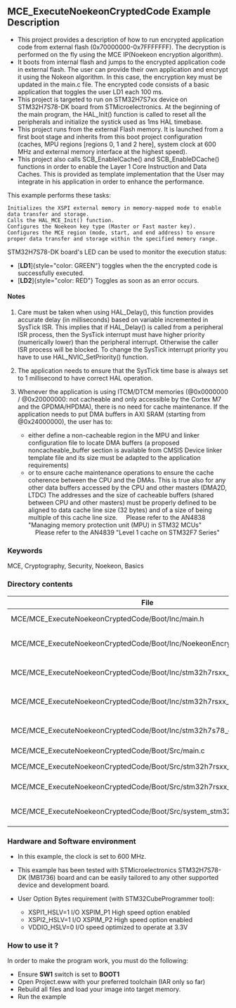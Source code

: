 ## <b>MCE_ExecuteNoekeonCryptedCode Example Description</b>

- This project provides a description of how to run encrypted application code from external flash (0x70000000-0x7FFFFFFF). The decryption is performed on the fly using the MCE IP(Noekeon encryption algorithm). 
- It boots from internal flash and jumps to the encrypted application code in external flash. The user can provide their own application and encrypt it using the Nokeon algorithm. 
   In this case, the encryption key must be updated in the main.c file. The encrypted code consists of a basic application that toggles the user LD1 each 100 ms.
- This project is targeted to run on STM32H7S7xx device on STM32H7S78-DK board from STMicroelectronics.
At the beginning of the main program, the HAL_Init() function is called to reset
all the peripherals and initialize the systick used as 1ms HAL timebase.
- This project runs from the external Flash memory. It is launched from a first boot stage and inherits from this boot project
configuration (caches, MPU regions [regions 0, 1 and 2 here], system clock at 600 MHz and external memory interface at the highest speed).
- This project also calls SCB_EnableICache() and SCB_EnableDCache() functions in order to enable
the Layer 1 Core Instruction and Data Caches. This is provided as template implementation that the User may
integrate in his application in order to enhance the performance.

This example performs these tasks:

	Initializes the XSPI external memory in memory-mapped mode to enable data transfer and storage.
	Calls the HAL_MCE_Init() function.
	Configures the Noekeon key type (Master or Fast master key).
	Configures the MCE region (mode, start, and end address) to ensure proper data transfer and storage within the specified memory range.


STM32H7S78-DK board's LED can be used to monitor the execution status:

 - [**LD1**]{style="color: GREEN"} toggles when the the encrypted code is successfully executed.
 - [**LD2**]{style="color: RED"}  Toggles as soon as an error occurs. 


#### <b>Notes</b>

 1. Care must be taken when using HAL_Delay(), this function provides accurate delay (in milliseconds)
    based on variable incremented in SysTick ISR. This implies that if HAL_Delay() is called from
    a peripheral ISR process, then the SysTick interrupt must have higher priority (numerically lower)
    than the peripheral interrupt. Otherwise the caller ISR process will be blocked.
    To change the SysTick interrupt priority you have to use HAL_NVIC_SetPriority() function.

 2. The application needs to ensure that the SysTick time base is always set to 1 millisecond
    to have correct HAL operation.

 3. Whenever the application is using ITCM/DTCM memories (@0x0000000 / @0x20000000: not cacheable and only accessible
    by the Cortex M7 and the GPDMA/HPDMA), there is no need for cache maintenance.
    If the application needs to put DMA buffers in AXI SRAM (starting from @0x24000000), the user has to:
    - either define a non-cacheable region in the MPU and linker configuration file to locate DMA buffers
      (a proposed noncacheable_buffer section is available from CMSIS Device linker template file and its size must
      be adapted to the application requirements)
    - or to ensure cache maintenance operations to ensure the cache coherence between the CPU and the DMAs.
    This is true also for any other data buffers accessed by the CPU and other masters (DMA2D, LTDC)
    The addresses and the size of cacheable buffers (shared between CPU and other masters)
    must be properly defined to be aligned to data cache line size (32 bytes) and of a size of being multiple
    of this cache line size.
    Please refer to the AN4838 "Managing memory protection unit (MPU) in STM32 MCUs"
    Please refer to the AN4839 "Level 1 cache on STM32F7 Series"


### <b>Keywords</b>

MCE, Cryptography, Security, Noekeon, Basics 


### <b>Directory contents</b>

File                                                                     | Description
 ---                                                                     | ---
  MCE/MCE_ExecuteNoekeonCryptedCode/Boot/Inc/main.h                      |  Header for main.c module
  MCE/MCE_ExecuteNoekeonCryptedCode/Boot/Inc/NoekeonEncryptedAppli_bin.h |  Encrypted application code
  MCE/MCE_ExecuteNoekeonCryptedCode/Boot/Inc/stm32h7rsxx_hal_conf.h      |  BSP Configuration file
  MCE/MCE_ExecuteNoekeonCryptedCode/Boot/Inc/stm32h7rsxx_it.h            |  Interrupt handlers header file
  MCE/MCE_ExecuteNoekeonCryptedCode/Boot/Inc/stm32h7s78_discovery_conf.h |  HAL configuration file
  MCE/MCE_ExecuteNoekeonCryptedCode/Boot/Src/main.c                      |  Main program
  MCE/MCE_ExecuteNoekeonCryptedCode/Boot/Src/stm32h7rsxx_hal_msp.c       |  HAL MSP module
  MCE/MCE_ExecuteNoekeonCryptedCode/Boot/Src/stm32h7rsxx_it.c            |  Interrupt handlers
  MCE/MCE_ExecuteNoekeonCryptedCode/Boot/Src/system_stm32h7rsxx.c        |  STM32H7RSxx system source file

### <b>Hardware and Software environment</b>

  - In this example, the clock is set to 600 MHz.

  - This example has been tested with STMicroelectronics STM32H7S78-DK (MB1736) board and can be easily tailored to any other supported device
    and development board.

  - User Option Bytes requirement (with STM32CubeProgrammer tool):

    - XSPI1_HSLV=1 I/O XSPIM_P1 High speed option enabled
    - XSPI2_HSLV=1 I/O XSPIM_P2 High speed option enabled
    - VDDIO_HSLV=0 I/O speed optimized to operate at 3.3V

### <b>How to use it ?</b>

In order to make the program work, you must do the following:

 - Ensure **SW1** switch is set to **BOOT1**
 - Open Project.eww with your preferred toolchain (IAR only so far)
 - Rebuild all files and load your image into target memory.
 - Run the example
